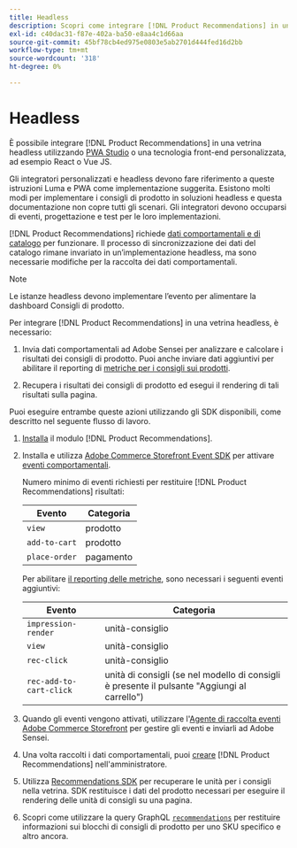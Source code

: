 ```yaml
---
title: Headless
description: Scopri come integrare [!DNL Product Recommendations] in una vetrina headless.
exl-id: c40dac31-f87e-402a-ba50-e8aa4c1d66aa
source-git-commit: 45bf78cb4ed975e0803e5ab2701d444fed16d2bb
workflow-type: tm+mt
source-wordcount: '318'
ht-degree: 0%

---
```


# Headless

È possibile integrare [!DNL Product Recommendations] in una vetrina headless utilizzando [PWA Studio](https://developer.adobe.com/commerce/pwa-studio/) o una tecnologia front-end personalizzata, ad esempio React o Vue JS.

Gli integratori personalizzati e headless devono fare riferimento a queste istruzioni Luma e PWA come implementazione suggerita. Esistono molti modi per implementare i consigli di prodotto in soluzioni headless e questa documentazione non copre tutti gli scenari. Gli integratori devono occuparsi di eventi, progettazione e test per le loro implementazioni.

[!DNL Product Recommendations] richiede [dati comportamentali e di catalogo](https://experienceleague.adobe.com/docs/commerce/product-recommendations/developer/development-overview.html) per funzionare. Il processo di sincronizzazione dei dati del catalogo rimane invariato in un’implementazione headless, ma sono necessarie modifiche per la raccolta dei dati comportamentali.

>[!NOTE]
>
>Le istanze headless devono implementare l’evento per alimentare la dashboard Consigli di prodotto.

Per integrare [!DNL Product Recommendations] in una vetrina headless, è necessario:

1. Invia dati comportamentali ad Adobe Sensei per analizzare e calcolare i risultati dei consigli di prodotto. Puoi anche inviare dati aggiuntivi per abilitare il reporting di [metriche per i consigli sui prodotti](workspace.md).

1. Recupera i risultati dei consigli di prodotto ed esegui il rendering di tali risultati sulla pagina.

Puoi eseguire entrambe queste azioni utilizzando gli SDK disponibili, come descritto nel seguente flusso di lavoro.

1. [Installa](install-configure.md) il modulo [!DNL Product Recommendations].

1. Installa e utilizza [Adobe Commerce Storefront Event SDK](https://developer.adobe.com/commerce/services/shared-services/storefront-events/sdk/) per attivare [eventi comportamentali](https://experienceleague.adobe.com/docs/commerce/product-recommendations/developer/events.html).

   Numero minimo di eventi richiesti per restituire [!DNL Product Recommendations] risultati:

   | Evento | Categoria |
   |--- | ---|
   | `view` | prodotto |
   | `add-to-cart` | prodotto |
   | `place-order` | pagamento |

   Per abilitare [il reporting delle metriche](workspace.md), sono necessari i seguenti eventi aggiuntivi:

   | Evento | Categoria |
   |--- | ---|
   | `impression-render` | unità-consiglio |
   | `view` | unità-consiglio |
   | `rec-click` | unità-consiglio |
   | `rec-add-to-cart-click` | unità di consigli (se nel modello di consigli è presente il pulsante &quot;Aggiungi al carrello&quot;) |

1. Quando gli eventi vengono attivati, utilizzare l&#39;[Agente di raccolta eventi Adobe Commerce Storefront](https://developer.adobe.com/commerce/services/shared-services/storefront-events/collector/) per gestire gli eventi e inviarli ad Adobe Sensei.

1. Una volta raccolti i dati comportamentali, puoi [creare](create.md) [!DNL Product Recommendations] nell&#39;amministratore.

1. Utilizza [Recommendations SDK](https://developer.adobe.com/commerce/services/product-recommendations/) per recuperare le unità per i consigli nella vetrina. SDK restituisce i dati del prodotto necessari per eseguire il rendering delle unità di consigli su una pagina.

1. Scopri come utilizzare la query GraphQL [`recommendations`](https://developer.adobe.com/commerce/services/graphql/recommendations/recommendations/) per restituire informazioni sui blocchi di consigli di prodotto per uno SKU specifico e altro ancora.
